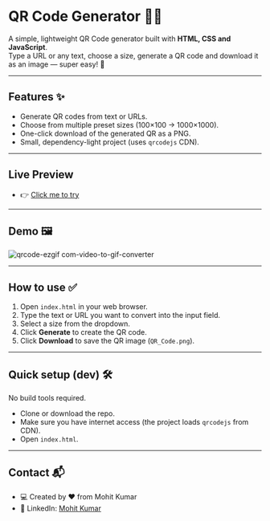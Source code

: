# QR Code Generator 🎯🔳

A simple, lightweight QR Code generator built with **HTML, CSS and JavaScript**.  
Type a URL or any text, choose a size, generate a QR code and download it as an image — super easy! 🚀

---

## Features ✨
- Generate QR codes from text or URLs.
- Choose from multiple preset sizes (100×100 → 1000×1000).
- One-click download of the generated QR as a PNG.
- Small, dependency-light project (uses `qrcodejs` CDN).

---


## Live Preview 

- 👉 [Click me to try](https://qr-code-generator-jsm.netlify.app/)

---
##  Demo 🖼️
![qrcode-ezgif com-video-to-gif-converter](https://github.com/user-attachments/assets/f7ad1335-148c-4603-ac71-2868de112c54)


 ---

## How to use ✅
1. Open `index.html` in your web browser.  
2. Type the text or URL you want to convert into the input field.  
3. Select a size from the dropdown.  
4. Click **Generate** to create the QR code.  
5. Click **Download** to save the QR image (`QR_Code.png`).  

---

## Quick setup (dev) 🛠️
No build tools required.

- Clone or download the repo.
- Make sure you have internet access (the project loads `qrcodejs` from CDN).
- Open `index.html`.

---


## Contact 📬

- 💻 Created by ❤️ from Mohit Kumar
- 💼 LinkedIn: [Mohit Kumar](https://www.linkedin.com/in/mohit-kumar16/)

